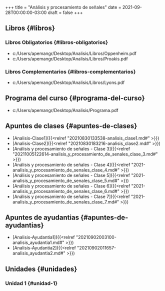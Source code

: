 +++
title = "Análisis y procesamiento de señales"
date = 2021-09-28T00:00:00-03:00
draft = false
+++

## Libros {#libros}


### Libros Obligatorios {#libros-obligatorios}

-   c:/Users/apemangr/Desktop/Analisis/Libros/Oppenheim.pdf
-   c:/Users/apemangr/Desktop/Analisis/Libros/Proakis.pdf


### Libros Complementarios {#libros-complementarios}

-   c:/Users/apemangr/Desktop/Analisis/Libros/Lyons.pdf


## Programa del curso {#programa-del-curso}

-   c:/Users/apemangr/Desktop/Analisis/Programa.pdf


## Apuntes de clases {#apuntes-de-clases}

-   [Analisis-Clase1]({{<relref "20210830133538-analisis_clase1.md#" >}})
-   [Analisis-Clase2]({{<relref "20210830183216-analisis_clase2.md#" >}})
-   [Análisis y procesamiento de señales - Clase 3]({{<relref "20211005122614-analisis_y_procesamiento_de_senales_clase_3.md#" >}})
-   [Análisis y procesamiento de señales - Clase 4]({{<relref "2021-analisis_y_procesamiento_de_senales_clase_4.md#" >}})
-   [Análisis y procesamiento de señales - Clase 5]({{<relref "2021-analisis_y_procesamiento_de_senales_clase_5.md#" >}})
-   [Análisis y procesamiento de señales - Clase 6]({{<relref "2021-analisis_y_procesamiento_de_senales_clase_6.md#" >}})
-   [Análisis y procesamiento de señales - Clase 7]({{<relref "2021-analisis_y_procesamiento_de_senales_clase_7.md#" >}})


## Apuntes de ayudantias {#apuntes-de-ayudantias}

-   [Analisis-Ayudantia1]({{<relref "20210902003100-analisis_ayudantia1.md#" >}})
-   [Analisis-Ayudantia2]({{<relref "20210902011657-analisis_ayudantia2.md#" >}})


## Unidades {#unidades}


### Unidad 1 {#unidad-1}